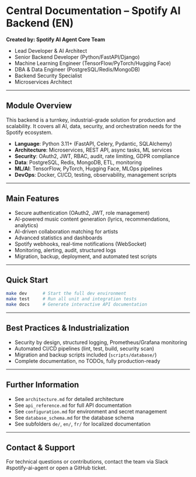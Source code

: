 # Central Documentation – Spotify AI Backend (EN)

**Created by: Spotify AI Agent Core Team**
- Lead Developer & AI Architect
- Senior Backend Developer (Python/FastAPI/Django)
- Machine Learning Engineer (TensorFlow/PyTorch/Hugging Face)
- DBA & Data Engineer (PostgreSQL/Redis/MongoDB)
- Backend Security Specialist
- Microservices Architect

---

## Module Overview
This backend is a turnkey, industrial-grade solution for production and scalability. It covers all AI, data, security, and orchestration needs for the Spotify ecosystem.

- **Language**: Python 3.11+ (FastAPI, Celery, Pydantic, SQLAlchemy)
- **Architecture**: Microservices, REST API, async tasks, ML services
- **Security**: OAuth2, JWT, RBAC, audit, rate limiting, GDPR compliance
- **Data**: PostgreSQL, Redis, MongoDB, ETL, monitoring
- **ML/AI**: TensorFlow, PyTorch, Hugging Face, MLOps pipelines
- **DevOps**: Docker, CI/CD, testing, observability, management scripts

---

## Main Features
- Secure authentication (OAuth2, JWT, role management)
- AI-powered music content generation (lyrics, recommendations, analytics)
- AI-driven collaboration matching for artists
- Advanced statistics and dashboards
- Spotify webhooks, real-time notifications (WebSocket)
- Monitoring, alerting, audit, structured logs
- Migration, backup, deployment, and automated test scripts

---

## Quick Start
```bash
make dev      # Start the full dev environment
make test     # Run all unit and integration tests
make docs     # Generate interactive API documentation
```

---

## Best Practices & Industrialization
- Security by design, structured logging, Prometheus/Grafana monitoring
- Automated CI/CD pipelines (lint, test, build, security scan)
- Migration and backup scripts included (`scripts/database/`)
- Complete documentation, no TODOs, fully production-ready

---

## Further Information
- See `architecture.md` for detailed architecture
- See `api_reference.md` for full API documentation
- See `configuration.md` for environment and secret management
- See `database_schema.md` for the database schema
- See subfolders `de/`, `en/`, `fr/` for localized documentation

---

## Contact & Support
For technical questions or contributions, contact the team via Slack #spotify-ai-agent or open a GitHub ticket.
